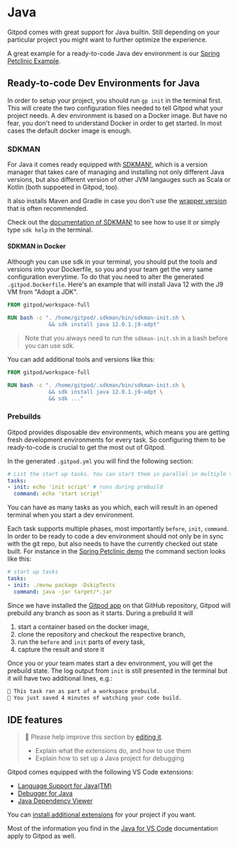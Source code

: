 # Java

Gitpod comes with great support for Java builtin. Still depending on your particular project you might want to further optimize the experience.

A great example for a ready-to-code Java dev environment is our [Spring Petclinic Example](https://github.com/gitpod-io/spring-petclinic).

## Ready-to-code Dev Environments for Java

In order to setup your project, you should run `gp init` in the terminal first. This will create the two configuration files needed to tell Gitpod what your project needs.
A dev environment is based on a Docker image. But have no fear, you don't need to understand Docker in order to get started. In most cases the default docker image is enough.

### SDKMAN

For Java it comes ready equipped with [SDKMAN!](https://sdkman.io/), which is a version manager that takes care of managing and installing not only different Java versions, but also different version of other JVM langauges such as Scala or Kotlin (both suppoeted in Gitpod, too).

It also installs Maven and Gradle in case you don't use the [wrapper version](https://docs.gradle.org/current/userguide/gradle_wrapper.html) that is often recommended.

Check out the [documentation of SDKMAN!](https://sdkman.io/usage) to see how to use it or simply type `sdk help` in the terminal.

#### SDKMAN in Docker

Although you can use sdk in your terminal, you should put the tools and versions into your Dockerfile, so you and your team get the very same configuration everytime.
To do that you need to alter the generated `.gitpod.Dockerfile`. Here's an example that will install Java 12 with the J9 VM from "Adopt a JDK".

```Dockerfile
FROM gitpod/workspace-full

RUN bash -c ". /home/gitpod/.sdkman/bin/sdkman-init.sh \
             && sdk install java 12.0.1.j9-adpt"
```

> Note that you always need to run the `sdkman-init.sh` in a bash before you can use sdk.

You can add additional tools and versions like this:

```Dockerfile
FROM gitpod/workspace-full

RUN bash -c ". /home/gitpod/.sdkman/bin/sdkman-init.sh \
             && sdk install java 12.0.1.j9-adpt \
             && sdk ..."
```

### Prebuilds

Gitpod provides disposable dev environments, which means you are getting fresh development environments for every task. So configuring them to be ready-to-code is crucial to get the most out of Gitpod.

In the generated `.gitpod.yml` you will find the following section:
```yml
# List the start up tasks. You can start them in parallel in multiple terminals. See https://www.gitpod.io/docs/44_config_start_tasks/
tasks:
- init: echo 'init script' # runs during prebuild
  command: echo 'start script'
```

You can have as many tasks as you which, each will result in an opened terminal when you start a dev environment.

Each task supports multiple phases, most importantly `before`, `init`, `command`. In order to be ready to code a dev environment should not only be in sync with the git repo, but also needs to have the currently checked out state built.
For instance in the [Spring Petclinic demo](https://github.com/gitpod-io/spring-petclinic) the command section looks like this:

```yml
# start up tasks
tasks:
- init: ./mvnw package -DskipTests
  command: java -jar target/*.jar
```

Since we have installed the [Gitpod app](https://github.com/apps/gitpod-io) on that GitHub repository, Gitpod will prebuild any branch as soon as it starts. During a prebuild it will
 1) start a container based on the docker image,
 2) clone the repository and checkout the respective branch,
 3) run the `before` and `init` parts of every task,
 4) capture the result and store it

Once you or your team mates start a dev environment, you will get the prebuild state. The log output from `init` is still presented in the terminal but it will have two additional lines, e.g.:

```sh
🍌 This task ran as part of a workspace prebuild.
🎉 You just saved 4 minutes of watching your code build.
```

## IDE features

> 🚧 Please help improve this section by [editing it](https://gitpod.io/#https://github.com/gitpod-io/website/blob/master/src/docs/java_in_gitpod.md).
> * Explain what the extensions do, and how to use them
> * Explain how to set up a Java project for debugging

Gitpod comes equipped with the following VS Code extensions:

 - [Language Support for Java(TM)](https://marketplace.visualstudio.com/items?itemName=redhat.java)
 - [Debugger for Java](https://marketplace.visualstudio.com/items?itemName=vscjava.vscode-java-debug)
 - [Java Dependency Viewer](https://marketplace.visualstudio.com/items?itemName=vscjava.vscode-java-dependency)

You can [install additional extensions](/docs/vscode_extensions/) for your project if you want.

Most of the information you find in the [Java for VS Code](https://code.visualstudio.com/docs/languages/java) documentation apply to Gitpod as well.
